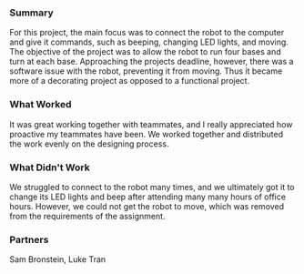 ### Summary
For this project, the main focus was to connect the robot to the computer and give it commands, such as beeping, changing LED lights, and moving. The objective of the project was to allow the robot to run four bases and turn at each base. Approaching the projects deadline, however, there was a software issue with the robot, preventing it from moving. Thus it became more of a decorating project as opposed to a functional project.

### What Worked
It was great working together with teammates, and I really appreciated how proactive my teammates have been. We worked together and distributed the work evenly on the designing process.

### What Didn't Work
We struggled to connect to the robot many times, and we ultimately got it to change its LED lights and beep after attending many many hours of office hours. However, we could not get the robot to move, which was removed from the requirements of the assignment.

### Partners
Sam Bronstein, Luke Tran
